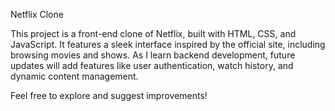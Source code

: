 Netflix Clone

This project is a front-end clone of Netflix, built with HTML, CSS, and JavaScript. It features a sleek interface inspired by the official site, including browsing movies and shows. As I learn backend development, future updates will add features like user authentication, watch history, and dynamic content management.

Feel free to explore and suggest improvements!
